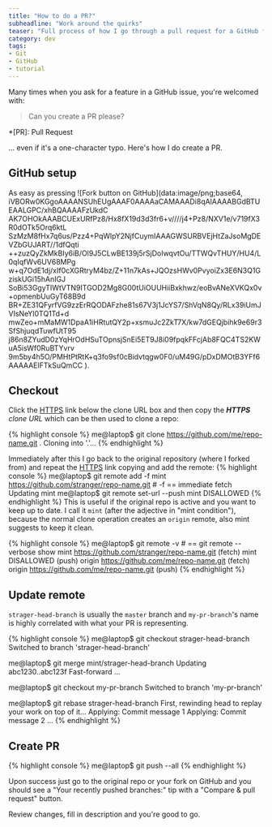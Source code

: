 ```yaml
---
title: "How to do a PR?"
subheadline: "Work around the quirks"
teaser: "Full process of how I go through a pull request for a GitHub fork."
category: dev
tags:
- Git
- GitHub
- tutorial
---
```


Many times when you ask for a feature in a GitHub issue, you're welcomed with:

> Can you create a PR please?

*[PR]: Pull Request

... even if it's a one-character typo. Here's how I do create a PR.

<!--more-->

## GitHub setup

As easy as pressing ![Fork button on GitHub](data:image/png;base64,
	iVBORw0KGgoAAAANSUhEUgAAAF0AAAAaCAMAAADi8qAlAAAABGdBTUEAALGPC/xhBQAAAAFzUkdC
	AK7OHOkAAABCUExURfPz8/Hx8fX19d3d3fr6+v////j4+Pz8/NXV1e/v719fX3R0dOTk5Orq6ktL
	SzMzM8fHx7q6us/Pzz4+PqWlpY2NjfCuymIAAAGWSURBVEjHtZaJsoMgDEVZbGUJART//1dfQqti
	++zuzQyZkMkBIy6iB/Ol9J5CLwBE139j5rSjDoIwqvtOu/TTWQvTHUY/HU4/L0qIqfWv6UV68MPg
	w+q7OdE1dj/xIf0cXGRtryM4bz/Z+11n7kAs+JQOzsHWv0PvyoiZx3E6N3Q1GziskUGi15hAnIGJ
	SoBi53GgyTIWtVTN9ITGOD2Mg8G00tUiOUUHiiBxkhwz/eoBvANeXVKQx0v+opmenbUuGyT68B9d
	BR+ZE31QFyrfVG9zzErRQODAFzhe81s67V3j1JcYS7/ShVqN8Qy/RLx39iUmJVIsNeYl0TQ1Td+d
	mwZeo+mMaMW1DpaA1iHRtutQY2p+xsmuJc2ZkT7X/kw7dGEQjbihk9e69r3SfShjuqdTuwfUtT95
	j86n8ZYudD0zYqHrOdHSuTOpnsjSnEi5ET9J8i09fpqkFFcjAb8FQC4TS2KWuA5isWf0RuBTYvrv
	9m5by4h5O/PMHtPtRtK+q3fo9sf0cBidvtqgw0F0/uM49G/pDxDMOtB3YFf6AAAAAElFTkSuQmCC
).

## Checkout

Click the [HTTPS](javascript:;) link below the clone URL box and then copy the ***HTTPS** clone URL* which can be then used to clone a repo:

{% highlight console %}
me@laptop$ git clone https://github.com/me/repo-name.git .
Cloning into '.'...
{% endhighlight %}

Immediately after this I go back to the original repository (where I forked from) and repeat the [HTTPS](#) link copying and add the remote:
{% highlight console %}
me@laptop$ git remote add -f mint https://github.com/stranger/repo-name.git # -f == immediate fetch
Updating mint
me@laptop$ git remote set-url --push mint DISALLOWED
{% endhighlight %}
This is useful if the original repo is active and you want to keep up to date. I call it `mint` (after the adjective in "mint&nbsp;condition"), because the normal clone operation creates an `origin` remote, also mint suggests to keep it clean.

{% highlight console %}
me@laptop$ git remote -v # == git remote --verbose show
mint    https://github.com/stranger/repo-name.git (fetch)
mint    DISALLOWED (push)
origin  https://github.com/me/repo-name.git (fetch)
origin  https://github.com/me/repo-name.git (push)
{% endhighlight %}

## Update remote

`strager-head-branch` is usually the `master` branch and `my-pr-branch`'s name is highly correlated with what your PR is representing.

{% highlight console %}
me@laptop$ git checkout strager-head-branch
Switched to branch 'strager-head-branch'

me@laptop$ git merge mint/strager-head-branch
Updating abc1230..abc123f
Fast-forward
...

me@laptop$ git checkout my-pr-branch
Switched to branch 'my-pr-branch'

me@laptop$ git rebase strager-head-branch
First, rewinding head to replay your work on top of it...
Applying: Commit message 1
Applying: Commit message 2
...
{% endhighlight %}

## Create PR
{% highlight console %}
me@laptop$ git push --all
{% endhighlight %}

Upon success just go to the original repo or your fork on GitHub and you should see a "Your recently pushed branches:" tip with a "Compare & pull request" button.

Review changes, fill in description and you're good to go.

